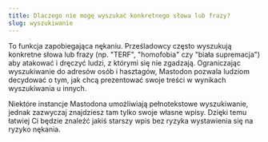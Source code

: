 ```yaml
---
title: Dlaczego nie mogę wyszukać konkretnego słowa lub frazy?
slug: wyszukiwanie
---
```


To funkcja zapobiegająca nękaniu. Prześladowcy często wyszukują konkretne słowa lub frazy (np. "TERF", "homofobia" czy "biała supremacja") aby atakować i dręczyć ludzi, z którymi się nie zgadzają. Ograniczając wyszukiwanie do adresów osób i hasztagów, Mastodon pozwala ludziom decydować o tym, jak chcą prezentować swoje treści w wynikach wyszukiwania u innych.

Niektóre instancje Mastodona umożliwiają pełnotekstowe wyszukiwanie, jednak zazwyczaj znajdziesz tam tylko swoje własne wpisy. Dzięki temu łatwiej Ci będzie znaleźć jakiś starszy wpis bez ryzyka wystawienia się na ryzyko nękania.
